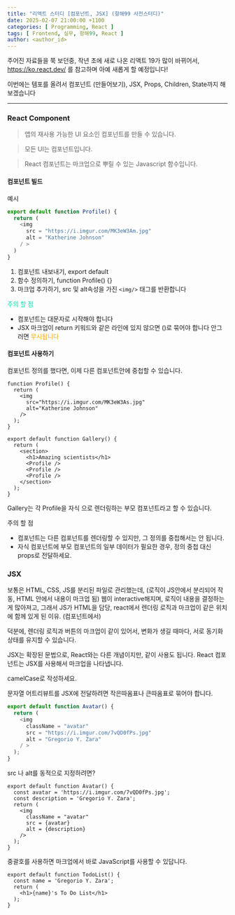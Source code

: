 ```yaml
---
title: "리액트 스터디 [컴포넌트, JSX] (항해99 사전스터디)"
date: 2025-02-07 21:00:00 +1100
categories: [ Programming, React ]
tags: [ Frontend, 실무, 항해99, React ]
author: <author_id>   
---
```


주어진 자료들을 쭉 보던중, 작년 초에 새로 나온 리액트 19가 많이 바뀌어서,
https://ko.react.dev/ 를 참고하며 아예 새롭게 할 예정입니다! 

이번에는 템포를 올려서 컴포넌트 (만들어보기), JSX, Props, Children, State까지 해보겠습니다

--- 

### React Component 

>앱의 재사용 가능한 UI 요소인 컴포넌트를 만들 수 있습니다.

>모든 UI는 컴포넌트입니다.

> React 컴포넌트는 마크업으로 뿌릴 수 있는 Javascript 함수입니다. 

#### 컴포넌트 빌드
예시
```typescript
export default function Profile() {
  return (
    <img
      src = "https://i.imgur.com/MK3eW3Am.jpg"
      alt = "Katherine Johnson"
    / >
  )
}

```
1. 컴포넌트 내보내기, export default 
2. 함수 정의하기, function Profile() {}  
3. 마크업 추가하기, src 및 alt속성을 가진 ```<img/>``` 태그를 반환합니다

<font color="olivegrab">주의 할 점</font>

- 컴포넌트는 대문자로 시작해야 합니다
- JSX 마크업이 return 키워드와 같은 라인에 있지 않으면 ()로 묶어야 합니다 안그러면 <font color='orange'>무시됩니다</font>


#### 컴포넌트 사용하기 
컴포넌트 정의를 했다면, 이제 다른 컴포넌트안에 중첩할 수 있습니다.

```
function Profile() {
  return (
    <img
      src="https://i.imgur.com/MK3eW3As.jpg"
      alt="Katherine Johnson"
    />
  );
}

export default function Gallery() {
  return (
    <section>
      <h1>Amazing scientists</h1>
      <Profile />
      <Profile />
      <Profile />
    </section>
  );
}

```

Gallery는 각 Profile을 자식 으로 렌더링하는 부모 컴포넌트라고 할 수 있습니다.

주의 할 점

- 컴포넌트는 다른 컴포넌트를 렌더링할 수 있지만, 그 정의를 중첩해서는 안 됩니다.
- 자식 컴포넌트에 부모 컴포넌트의 일부 데이터가 필요한 경우, 정의 중첩 대신 props로 전달하세요. 

### JSX 
보통은 HTML, CSS, JS를 분리된 파일로 관리했는데, (로직이 JS안에서 분리되어 작동, HTML 안에서 내용이 마크업 됨)
웹이 interactive해지며, 로직이 내용을 결정하는게 많아져고, 그래서 JS가 HTML을 담당, react에서 렌더링 로직과 마크업이 같은 위치에 함께 있게 된 이유. (컴포넌트에서)

덕분에, 렌더링 로직과 버튼의 마크업이 같이 있어서, 변화가 생길 때마다, 서로 동기화 상태를 유지할 수 있습니다.

JSX는 확장된 문법으로, React와는 다른 개념이지만, 같이 사용도 됩니다. 
React 컴포넌트는 JSX를 사용해서 마크업을 나타냅니다. 

camelCase로  작성하세요.

문자열 어트리뷰트를 JSX에 전달하려면 작은따옴표나 큰따옴표로 묶어야 합니다.

```typescript
export default function Avatar() {
  return (
    <img
      className = "avatar"
      src = "https://i.imgur.com/7vQD0fPs.jpg"
      alt = "Gregorio Y. Zara"
    / >
  );
}
```
src 나 alt를 동적으로 지정하려면? 

```
export default function Avatar() {
  const avatar = 'https://i.imgur.com/7vQD0fPs.jpg';
  const description = 'Gregorio Y. Zara';
  return (
    <img
      className = "avatar"
      src = {avatar}
      alt = {description}
    />
  );
}
```
중괄호를 사용하면 마크업에서 바로 JavaScript를 사용할 수 있답니다.

```
export default function TodoList() {
  const name = 'Gregorio Y. Zara';
  return (
    <h1>{name}'s To Do List</h1>
  );
}
```
